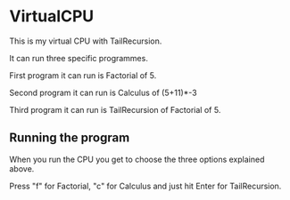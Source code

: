 # VirtualCPU
This is my virtual CPU with TailRecursion.

It can run three specific programmes.

First program it can run is Factorial of 5.

Second program it can run is Calculus of (5+11)*-3

Third program it can run is TailRecursion of Factorial of 5.

## Running the program
When you run the CPU you get to choose the three options explained above.

Press "f" for Factorial, "c" for Calculus and just hit Enter for TailRecursion.
